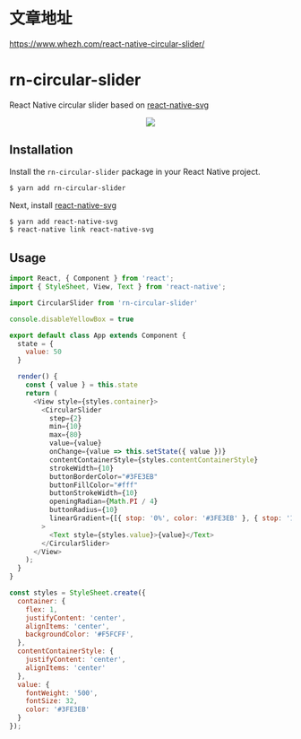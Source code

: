 # 文章地址
https://www.whezh.com/react-native-circular-slider/

# rn-circular-slider

React Native circular slider based on [react-native-svg](https://github.com/react-native-community/react-native-svg)

<div align=center><img src=".github/screenshot.gif"></div>

## Installation

Install the `rn-circular-slider` package in your React Native project.

```bash
$ yarn add rn-circular-slider
```

Next, install [react-native-svg](https://github.com/react-native-community/react-native-svg)

```bash
$ yarn add react-native-svg
$ react-native link react-native-svg
```

## Usage

```js
import React, { Component } from 'react';
import { StyleSheet, View, Text } from 'react-native';

import CircularSlider from 'rn-circular-slider'

console.disableYellowBox = true

export default class App extends Component {
  state = {
    value: 50
  }

  render() {
    const { value } = this.state
    return (
      <View style={styles.container}>
        <CircularSlider
          step={2}
          min={10}
          max={80}
          value={value}
          onChange={value => this.setState({ value })}
          contentContainerStyle={styles.contentContainerStyle}
          strokeWidth={10}
          buttonBorderColor="#3FE3EB"
          buttonFillColor="#fff"
          buttonStrokeWidth={10}
          openingRadian={Math.PI / 4}
          buttonRadius={10}
          linearGradient={[{ stop: '0%', color: '#3FE3EB' }, { stop: '100%', color: '#7E84ED' }]}
        >
          <Text style={styles.value}>{value}</Text>
        </CircularSlider>
      </View>
    );
  }
}

const styles = StyleSheet.create({
  container: {
    flex: 1,
    justifyContent: 'center',
    alignItems: 'center',
    backgroundColor: '#F5FCFF',
  },
  contentContainerStyle: {
    justifyContent: 'center',
    alignItems: 'center'
  },
  value: {
    fontWeight: '500',
    fontSize: 32,
    color: '#3FE3EB'
  }
});
```
